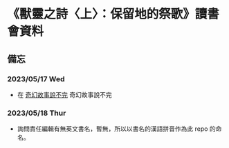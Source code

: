 # 《獸靈之詩〈上〉：保留地的祭歌》讀書會資料

## 備忘

### 2023/05/17 Wed

- 在 [奇幻故事說不完](https://www.facebook.com/groups/558245969265282) 奇幻故事說不完

### 2023/05/18 Thur

- 詢問責任編輯有無英文書名，暫無，所以以書名的漢語拼音作為此 repo 的命名。
